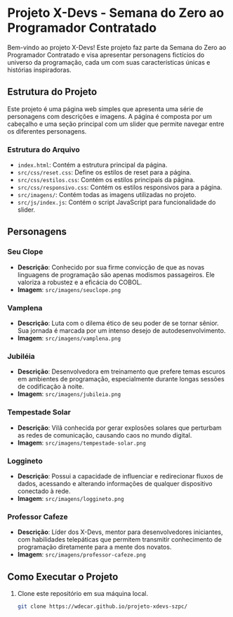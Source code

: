 # Projeto X-Devs - Semana do Zero ao Programador Contratado

Bem-vindo ao projeto X-Devs! Este projeto faz parte da Semana do Zero ao Programador Contratado e visa apresentar personagens fictícios do universo da programação, cada um com suas características únicas e histórias inspiradoras.

## Estrutura do Projeto

Este projeto é uma página web simples que apresenta uma série de personagens com descrições e imagens. A página é composta por um cabeçalho e uma seção principal com um slider que permite navegar entre os diferentes personagens.

### Estrutura do Arquivo

- `index.html`: Contém a estrutura principal da página.
- `src/css/reset.css`: Define os estilos de reset para a página.
- `src/css/estilos.css`: Contém os estilos principais da página.
- `src/css/responsivo.css`: Contém os estilos responsivos para a página.
- `src/imagens/`: Contém todas as imagens utilizadas no projeto.
- `src/js/index.js`: Contém o script JavaScript para funcionalidade do slider.

## Personagens

### Seu Clope
- **Descrição**: Conhecido por sua firme convicção de que as novas linguagens de programação são apenas modismos passageiros. Ele valoriza a robustez e a eficácia do COBOL.
- **Imagem**: `src/imagens/seuclope.png`

### Vamplena
- **Descrição**: Luta com o dilema ético de seu poder de se tornar sênior. Sua jornada é marcada por um intenso desejo de autodesenvolvimento.
- **Imagem**: `src/imagens/vamplena.png`

### Jubiléia
- **Descrição**: Desenvolvedora em treinamento que prefere temas escuros em ambientes de programação, especialmente durante longas sessões de codificação à noite.
- **Imagem**: `src/imagens/jubileia.png`

### Tempestade Solar
- **Descrição**: Vilã conhecida por gerar explosões solares que perturbam as redes de comunicação, causando caos no mundo digital.
- **Imagem**: `src/imagens/tempestade-solar.png`

### Loggineto
- **Descrição**: Possui a capacidade de influenciar e redirecionar fluxos de dados, acessando e alterando informações de qualquer dispositivo conectado à rede.
- **Imagem**: `src/imagens/loggineto.png`

### Professor Cafeze
- **Descrição**: Líder dos X-Devs, mentor para desenvolvedores iniciantes, com habilidades telepáticas que permitem transmitir conhecimento de programação diretamente para a mente dos novatos.
- **Imagem**: `src/imagens/professor-cafeze.png`

## Como Executar o Projeto

1. Clone este repositório em sua máquina local.
   ```sh
   git clone https://wdecar.github.io/projeto-xdevs-szpc/
